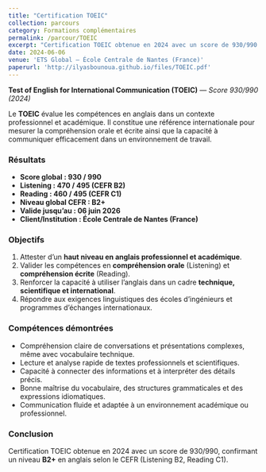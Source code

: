 ```yaml
---
title: "Certification TOEIC"
collection: parcours
category: Formations complémentaires
permalink: /parcour/TOEIC
excerpt: "Certification TOEIC obtenue en 2024 avec un score de 930/990 (Listening B2, Reading C1, niveau global B2+)."
date: 2024-06-06
venue: 'ETS Global — École Centrale de Nantes (France)'
paperurl: 'http://ilyasbounoua.github.io/files/TOEIC.pdf'
---
```


**Test of English for International Communication (TOEIC)** — *Score 930/990 (2024)*

Le **TOEIC** évalue les compétences en anglais dans un contexte professionnel et académique. Il constitue une référence internationale pour mesurer la compréhension orale et écrite ainsi que la capacité à communiquer efficacement dans un environnement de travail.

### Résultats
- **Score global : 930 / 990**  
- **Listening : 470 / 495 (CEFR B2)**  
- **Reading : 460 / 495 (CEFR C1)**  
- **Niveau global CEFR : B2+**  
- **Valide jusqu’au : 06 juin 2026**  
- **Client/Institution : École Centrale de Nantes (France)**

### Objectifs
1. Attester d’un **haut niveau en anglais professionnel et académique**.  
2. Valider les compétences en **compréhension orale** (Listening) et **compréhension écrite** (Reading).  
3. Renforcer la capacité à utiliser l’anglais dans un cadre **technique, scientifique et international**.  
4. Répondre aux exigences linguistiques des écoles d’ingénieurs et programmes d’échanges internationaux.

### Compétences démontrées
- Compréhension claire de conversations et présentations complexes, même avec vocabulaire technique.  
- Lecture et analyse rapide de textes professionnels et scientifiques.  
- Capacité à connecter des informations et à interpréter des détails précis.  
- Bonne maîtrise du vocabulaire, des structures grammaticales et des expressions idiomatiques.  
- Communication fluide et adaptée à un environnement académique ou professionnel.

### Conclusion
Certification TOEIC obtenue en 2024 avec un score de 930/990, confirmant un niveau **B2+** en anglais selon le CEFR (Listening B2, Reading C1).  
